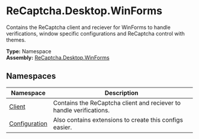 # ReCaptcha.Desktop.WinForms
Contains the ReCaptcha client and reciever for WinForms to handle verifications, window specific configurations and ReCaptcha control with themes.

**Type:** Namespace
<br />
**Assembly:** [ReCaptcha.Desktop.WinForms](/ReCaptcha.Desktop/reference/recaptcha.desktop.winforms/)

## Namespaces
| Namespace                                                       | Description                                                         |
|-----------------------------------------------------------------|---------------------------------------------------------------------|
| [Client](/ReCaptcha.Desktop/reference/recaptcha.desktop.winforms/client/)               | Contains the ReCaptcha client and reciever to handle verifications. |
| [Configuration](/ReCaptcha.Desktop/reference/recaptcha.desktop.winforms/configuration/) | Also contains extensions to create this configs easier.             |
